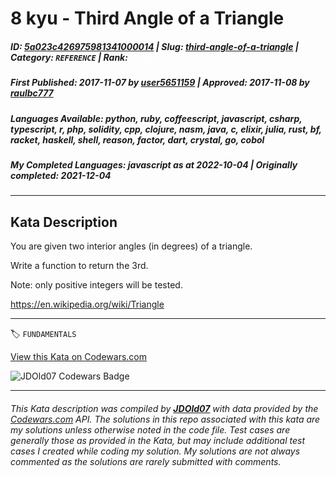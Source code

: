# 8 kyu - Third Angle of a Triangle

##### **ID**: [5a023c426975981341000014](https://www.codewars.com/kata/5a023c426975981341000014) | **Slug**: [third-angle-of-a-triangle](https://www.codewars.com/kata/5a023c426975981341000014) | **Category**: `REFERENCE` | **Rank**: <span style="color:white">8 kyu</span>

##### **First Published**: 2017-11-07 ***by*** [user5651159](https://www.codewars.com/users/user5651159) | **Approved**: 2017-11-08 ***by*** [raulbc777](https://www.codewars.com/users/raulbc777)

##### **Languages Available**: python, ruby, coffeescript, javascript, csharp, typescript, r, php, solidity, cpp, clojure, nasm, java, c, elixir, julia, rust, bf, racket, haskell, shell, reason, factor, dart, crystal, go, cobol

##### **My Completed Languages**: javascript ***as at*** 2022-10-04 | **Originally completed**: 2021-12-04

---

## Kata Description


You are given two interior angles (in degrees) of a triangle. 



Write a function to return the 3rd.



Note: only positive integers will be tested.



https://en.wikipedia.org/wiki/Triangle

---


🏷 `FUNDAMENTALS`


[View this Kata on Codewars.com](https://www.codewars.com/kata/5a023c426975981341000014)

![](https://www.codewars.com/users/jdold07/badges/large "JDOld07 Codewars Badge")

---

###### *This Kata description was compiled by [**JDOld07**](https://tpstech.dev) with data provided by the [Codewars.com](https://www.codewars.com) API.  The solutions in this repo associated with this kata are my solutions unless otherwise noted in the code file.  Test cases are generally those as provided in the Kata, but may include additional test cases I created while coding my solution.  My solutions are not always commented as the solutions are rarely submitted with comments.*
